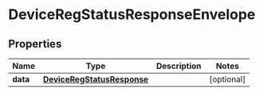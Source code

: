 
# DeviceRegStatusResponseEnvelope

## Properties
Name | Type | Description | Notes
------------ | ------------- | ------------- | -------------
**data** | [**DeviceRegStatusResponse**](DeviceRegStatusResponse.md) |  |  [optional]



